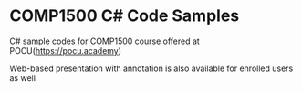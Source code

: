 # COMP1500 C# Code Samples
C# sample codes for COMP1500 course offered at POCU(https://pocu.academy)

Web-based presentation with annotation is also available for enrolled users as well
